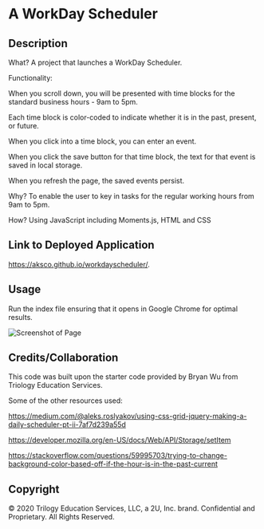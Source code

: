 # A WorkDay Scheduler

## Description 
What? 
A project that launches a WorkDay Scheduler. 

Functionality:

When you scroll down, you will be presented with time blocks for the standard business hours - 9am to 5pm.

Each time block is color-coded to indicate whether it is in the past, present, or future.

When you click into a time block, you can enter an event.

When you click the save button for that time block, the text for that event is saved in local storage. 

When you refresh the page, the saved events persist.

Why? 
To enable the user to key in tasks for the regular working hours 
from 9am to 5pm. 

How? Using JavaScript including Moments.js, HTML and CSS

## Link to Deployed Application

https://aksco.github.io/workdayscheduler/.

## Usage

Run the index file ensuring that it opens in Google Chrome for optimal results.

![Screenshot of Page](assets/img/.Screenshot1.png)


## Credits/Collaboration

This code was built upon the starter code provided by Bryan Wu from Triology Education Services.

Some of the other resources used:

https://medium.com/@aleks.roslyakov/using-css-grid-jquery-making-a-daily-scheduler-pt-ii-7af7d239a55d

https://developer.mozilla.org/en-US/docs/Web/API/Storage/setItem

https://stackoverflow.com/questions/59995703/trying-to-change-background-color-based-off-if-the-hour-is-in-the-past-current

## Copyright

© 2020 Trilogy Education Services, LLC, a 2U, Inc. brand. Confidential and Proprietary. All Rights Reserved.
